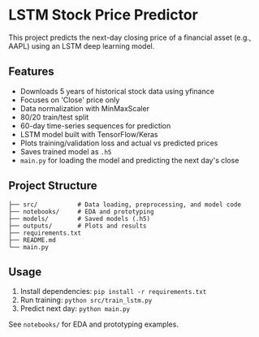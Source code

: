 # LSTM Stock Price Predictor

This project predicts the next-day closing price of a financial asset (e.g., AAPL) using an LSTM deep learning model.

## Features
- Downloads 5 years of historical stock data using yfinance
- Focuses on 'Close' price only
- Data normalization with MinMaxScaler
- 80/20 train/test split
- 60-day time-series sequences for prediction
- LSTM model built with TensorFlow/Keras
- Plots training/validation loss and actual vs predicted prices
- Saves trained model as `.h5`
- `main.py` for loading the model and predicting the next day's close

## Project Structure
```
├── src/           # Data loading, preprocessing, and model code
├── notebooks/     # EDA and prototyping
├── models/        # Saved models (.h5)
├── outputs/       # Plots and results
├── requirements.txt
├── README.md
└── main.py
```

## Usage
1. Install dependencies: `pip install -r requirements.txt`
2. Run training: `python src/train_lstm.py`
3. Predict next day: `python main.py`

See `notebooks/` for EDA and prototyping examples.

